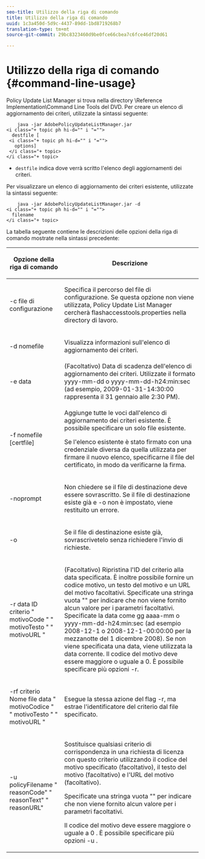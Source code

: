 ```yaml
---
seo-title: Utilizzo della riga di comando
title: Utilizzo della riga di comando
uuid: 1c3a450d-5d9c-4437-89dd-1bd8719268b7
translation-type: tm+mt
source-git-commit: 29bc8323460d9be0fce66cbea7c6fce46df20d61

---
```



# Utilizzo della riga di comando {#command-line-usage}

Policy Update List Manager si trova nella directory \Reference Implementation\Command Line Tools del DVD. Per creare un elenco di aggiornamento dei criteri, utilizzate la sintassi seguente:

```
    java -jar AdobePolicyUpdateListManager.jar  
<i class="+ topic ph hi-d="" i "="">
  destfile [ 
 <i class="+ topic ph hi-d="" i "="">
   options]  
 </i class="+ topic> 
</i class="+ topic>
```

* `destfile` indica dove verrà scritto l&#39;elenco degli aggiornamenti dei criteri.

Per visualizzare un elenco di aggiornamento dei criteri esistente, utilizzate la sintassi seguente:

```
    java -jar AdobePolicyUpdateListManager.jar -d  
<i class="+ topic ph hi-d="" i "="">
  filename 
</i class="+ topic>
```

La tabella seguente contiene le descrizioni delle opzioni della riga di comando mostrate nella sintassi precedente:

<table frame="all" colsep="1" rowsep="1" class="+ topic/table adobe-d/table " id="table_ghb_jqy_n4"> 
 <thead class="- topic/thead "> 
  <tr rowsep="1" class="- topic/row "> 
   <th colname="1" class="- topic/entry entry"> <p class="- topic/p ">Opzione della riga di comando </p> </th> 
   <th colname="2" class="- topic/entry entry"> <p class="- topic/p ">Descrizione </p> </th> 
  </tr> 
 </thead>
 <tbody class="- topic/tbody "> 
  <tr rowsep="1" class="- topic/row "> 
   <td colname="1" class="- topic/entry "> <span class="+ topic/ph pr-d/codeph codeph"> -c file di configurazione </span> </td> 
   <td colname="2" class="- topic/entry "> <p class="- topic/p ">Specifica il percorso del file di configurazione. Se questa opzione non viene utilizzata, Policy Update List Manager cercherà <span class="filepath"> flashaccesstools.properties </span> nella directory di lavoro. </p> </td> 
  </tr> 
  <tr rowsep="1" class="- topic/row "> 
   <td colname="1" class="- topic/entry "> <p class="- topic/p "> <span class="+ topic/ph pr-d/codeph codeph"> -d nomefile </span> </p> </td> 
   <td colname="2" class="- topic/entry "> <p class="- topic/p ">Visualizza informazioni sull'elenco di aggiornamento dei criteri. </p> </td> 
  </tr> 
  <tr rowsep="1" class="- topic/row "> 
   <td colname="1" class="- topic/entry "> <span class="+ topic/ph pr-d/codeph codeph"> -e data </span> </td> 
   <td colname="2" class="- topic/entry "> (Facoltativo) Data di scadenza dell'elenco di aggiornamento dei criteri. Utilizzate il formato <span class="+ topic/ph pr-d/codeph codeph"> yyyy-mm-dd </span> o <span class="+ topic/ph pr-d/codeph codeph"> yyyy-mm-dd-h24:min:sec </span> (ad esempio, 2009-01-31-14:30:00 rappresenta il 31 gennaio alle 2:30 PM). </td> 
  </tr> 
  <tr rowsep="1" class="- topic/row "> 
   <td colname="1" class="- topic/entry "> <span class="+ topic/ph pr-d/codeph codeph"> -f nomefile [certfile] </span> </td> 
   <td colname="2" class="- topic/entry "> <p class="- topic/p ">Aggiunge tutte le voci dall'elenco di aggiornamento dei criteri esistente. È possibile specificare un solo file esistente. </p> <p class="- topic/p ">Se l'elenco esistente è stato firmato con una credenziale diversa da quella utilizzata per firmare il nuovo elenco, specificarne il file del certificato, in modo da verificarne la firma. </p> </td> 
  </tr> 
  <tr rowsep="1" class="- topic/row "> 
   <td colname="1" class="- topic/entry "> <span class="+ topic/ph pr-d/codeph codeph"> -noprompt </span> </td> 
   <td colname="2" class="- topic/entry "> <p class="- topic/p ">Non chiedere se il file di destinazione deve essere sovrascritto. Se il file di destinazione esiste già e <span class="codeph"> -o non </span> è impostato, viene restituito un errore. </p> </td> 
  </tr> 
  <tr rowsep="1" class="- topic/row "> 
   <td colname="1" class="- topic/entry "> <span class="codeph"> -o </span> </td> 
   <td colname="2" class="- topic/entry "> <p class="- topic/p ">Se il file di destinazione esiste già, sovrascrivetelo senza richiedere l'invio di richieste. </p> </td> 
  </tr> 
  <tr rowsep="1" class="- topic/row "> 
   <td colname="1" class="- topic/entry "> <span class="+ topic/ph pr-d/codeph codeph"> -r data ID criterio </span> <span class="+ topic/ph pr-d/codeph codeph"> </span> " <span class="+ topic/ph pr-d/codeph codeph"> motivoCode </span>" " <span class="+ topic/ph pr-d/codeph codeph"> motivoTesto </span>" " <span class="+ topic/ph pr-d/codeph codeph"> motivoURL </span>" </td> 
   <td colname="2" class="- topic/entry "> <p class="- topic/p ">(Facoltativo) Ripristina l'ID del criterio alla data specificata. È inoltre possibile fornire un codice motivo, un testo del motivo e un URL del motivo facoltativi. Specificate una stringa vuota "" per indicare che non viene fornito alcun valore per i parametri facoltativi. Specificate la data come gg <span class="+ topic/ph pr-d/codeph codeph"> aaaa-mm </span> o <span class="+ topic/ph pr-d/codeph codeph"> yyyy-mm-dd-h24:min:sec </span> (ad esempio 2008-12-1 o 2008-12-1-00:00:00 per la mezzanotte del 1 dicembre 2008). Se non viene specificata una data, viene utilizzata la data corrente. Il codice del motivo deve essere maggiore o uguale a 0. È possibile specificare più opzioni -r. </p> </td> 
  </tr> 
  <tr rowsep="1" class="- topic/row "> 
   <td colname="1" class="- topic/entry "> <p class="- topic/p ">-rf <span class="+ topic/ph pr-d/codeph codeph"> criterio Nome file </span> <span class="+ topic/ph pr-d/codeph codeph"> data </span> " <span class="+ topic/ph pr-d/codeph codeph"> motivoCodice </span>" " <span class="+ topic/ph pr-d/codeph codeph"> motivoTesto </span>" " <span class="+ topic/ph pr-d/codeph codeph"> motivoURL </span>" </p> </td> 
   <td colname="2" class="- topic/entry "> <p class="- topic/p ">Esegue la stessa azione del flag -r, ma estrae l'identificatore del criterio dal file specificato. </p> </td> 
  </tr> 
  <tr rowsep="0" class="- topic/row "> 
   <td colname="1" class="- topic/entry "> <span class="codeph"> -u policyFilename " reasonCode" " reasonText" " reasonURL" </span> </td> 
   <td colname="2" class="- topic/entry "> <p>Sostituisce qualsiasi criterio di corrispondenza in una richiesta di licenza con questo criterio utilizzando il codice del motivo specificato (facoltativo), il testo del motivo (facoltativo) e l'URL del motivo (facoltativo). </p> <p>Specificate una stringa vuota "" per indicare che non viene fornito alcun valore per i parametri facoltativi. </p> <p>Il codice del motivo deve essere maggiore o uguale a <span class="codeph"> 0 </span>. È possibile specificare più opzioni <span class="codeph"> -u </span> . </p> </td> 
  </tr> 
 </tbody> 
</table>


